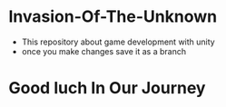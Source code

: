 # Invasion-Of-The-Unknown
- This repository about game development with unity
- once you make changes save it as a branch

# Good luch In Our Journey
